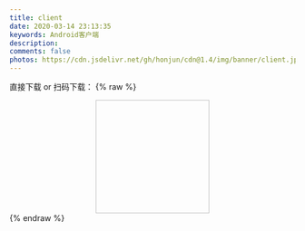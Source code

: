 ```yaml
---
title: client
date: 2020-03-14 23:13:35
keywords: Android客户端
description: 
comments: false
photos: https://cdn.jsdelivr.net/gh/honjun/cdn@1.4/img/banner/client.jpg
---
```

直接下载 or 扫码下载：
{% raw %}
<div style="text-align: center;">
<img class="lazyload" data-src="https://view.moezx.cc/images/2018/06/08/app-download.png#in-center#width-50" style="width: 200px; height: 200px;" alt="">
</div>
{% endraw %}